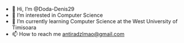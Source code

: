 - 👋 Hi, I’m @Doda-Denis29
- 👀 I’m interested in Computer Science
- 🌱 I’m currently learning Computer Science at the West University of Timisoara
- 📫 How to reach me antiradzlmao@gmail.com

<!---
Doda-Denis29/Doda-Denis29 is a ✨ special ✨ repository because its `README.md` (this file) appears on your GitHub profile.
You can click the Preview link to take a look at your changes.
--->
